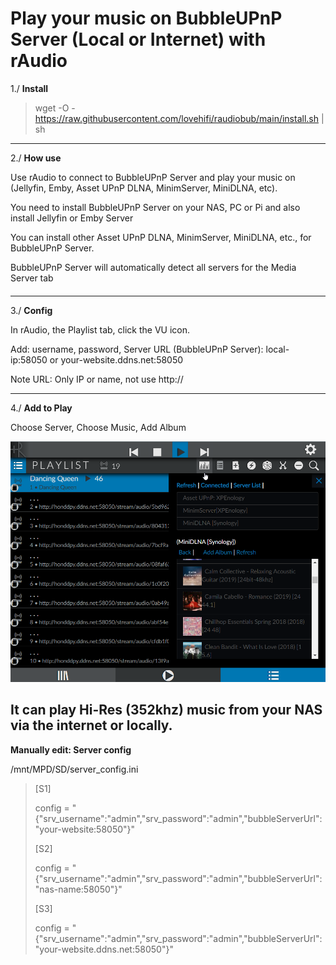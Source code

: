 
# Play your music on BubbleUPnP Server (Local or Internet) with rAudio

1./ **Install**
> wget -O - https://raw.githubusercontent.com/lovehifi/raudiobub/main/install.sh | sh 
> 
> 
> 
> 

>
--------------------------------
2./ **How use**
> 
Use rAudio to connect to BubbleUPnP Server and play your music on (Jellyfin, Emby, Asset UPnP DLNA, MinimServer, MiniDLNA, etc).
> 
You need to install BubbleUPnP Server on your NAS, PC or Pi and also install Jellyfin or Emby Server
> 
You can install other Asset UPnP DLNA, MinimServer, MiniDLNA, etc., for BubbleUPnP Server.
> 
BubbleUPnP Server will automatically detect all servers for the Media Server tab
####
--------------------------------
3./ **Config**
> 
In rAudio, the Playlist tab, click the VU icon.
> 
Add: username, password, Server URL (BubbleUPnP Server): local-ip:58050 or your-website.ddns.net:58050
>
Note URL: Only IP or name, not use http://
>
--------------------------------
4./ **Add to Play**
>
>
Choose Server, Choose Music, Add Album
>

>
>
![Screenshot](rAudioBubble.png)
>
It can play Hi-Res (352khz) music from your NAS via the internet or locally.
--------------------------------
**Manually edit: Server config**
>
/mnt/MPD/SD/server_config.ini
>
>[S1]
>
>config = "{\"srv_username\":\"admin\",\"srv_password\":\"admin\",\"bubbleServerUrl\":\"your-website:58050\"}"
>
>[S2]
>
>config = "{\"srv_username\":\"admin\",\"srv_password\":\"admin\",\"bubbleServerUrl\":\"nas-name:58050\"}"
>
>[S3]
>
>config = "{\"srv_username\":\"admin\",\"srv_password\":\"admin\",\"bubbleServerUrl\":\"your-website.ddns.net:58050\"}"
>
>

